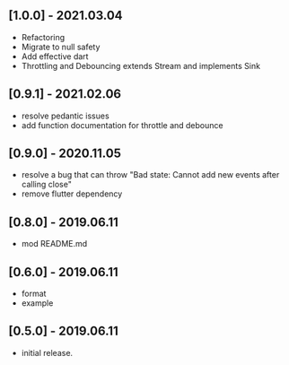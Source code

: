 ## [1.0.0] - 2021.03.04  
  
* Refactoring  
* Migrate to null safety  
* Add effective dart  
* Throttling and Debouncing extends Stream<bool>
  and implements Sink<Function>  
  
## [0.9.1] - 2021.02.06  
  
* resolve pedantic issues  
* add function documentation for throttle and debounce  
  
## [0.9.0] - 2020.11.05  
  
* resolve a bug that can throw "Bad state: Cannot add new events after calling close"  
* remove flutter dependency  
  
## [0.8.0] - 2019.06.11  
  
* mod README.md  
  
## [0.6.0] - 2019.06.11  
  
* format  
* example  
  
## [0.5.0] - 2019.06.11  
  
* initial release.  
  
  